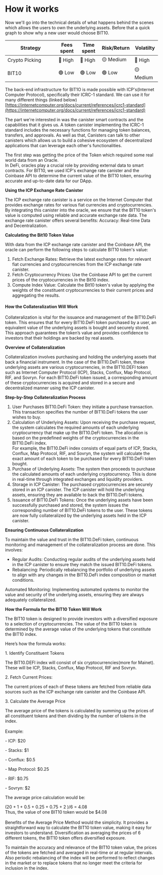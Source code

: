 # How it works

Now we'll go into the technical details of what happens behind the scenes which allows the users to own the underlying assets. Before that a quick graph to show why a new user would choose BIT10.

<table><thead><tr><th width="152">Strategy</th><th>Fees spent</th><th>Time spent</th><th>Risk/Return</th><th>Volatilty</th></tr></thead><tbody><tr><td>Crypto Picking</td><td>🔴 High</td><td>🔴 High</td><td>🟡 Medium</td><td>🔴 High</td></tr><tr><td>BIT10</td><td>🟢 Low</td><td>🟢 Low</td><td>🟢 Low</td><td>🟡 Medium</td></tr></tbody></table>

The back-end infrastructure for BIT1O is made possible with ICP's(Internet Computer Protocol), specifically their ICRC-1 standard. We can use it for many different things (linked below)\
[https://internetcomputer.org/docs/current/references/icrc1-standard](https://internetcomputer.org/docs/current/references/icrc1-standard)

The part we're interested in was the canister smart contracts and the capabilities that it gives us. A token canister implementing the ICRC-1 standard includes the necessary functions for managing token balances, transfers, and approvals. As well as that, Canisters can talk to other canisters which allows us to build a cohesive ecosystem of decentralized applications that can leverage each other's functionalities.

The first step was getting the price of the Token which required some real world data from an Oracle.\
In DeFi, oracles play a crucial role by providing external data to smart contracts. For BIT10, we used ICP's exchange rate canister and the Coinbase API to determine the current value of the BIT10 token, ensuring accurate and up-to-date data for our DApp.

**Using the ICP Exchange Rate Canister**

The ICP exchange rate canister is a service on the Internet Computer that provides exchange rates for various fiat currencies and cryptocurrencies. By integrating this canister into the oracle, we ensure that the BIT10 token's value is computed using reliable and accurate exchange rate data. The exchange rate canister offers several benefits: Accuracy: Real-time Data and Decentralization.

**Calculating the Bit10 Token Value**

With data from the ICP exchange rate canister and the Coinbase API, the oracle can perform the following steps to calculate BIT10 token's value:

1. Fetch Exchange Rates: Retrieve the latest exchange rates for relevant fiat currencies and cryptocurrencies from the ICP exchange rate canister.
2. Fetch Cryptocurrency Prices: Use the Coinbase API to get the current prices of the cryptocurrencies in the Bit10 index.
3. Compute Index Value: Calculate the Bit10 token's value by applying the weights of the constituent cryptocurrencies to their current prices and aggregating the results.

#### How the Collateralization Will Work

Collateralization is vital for the issuance and management of the BIT10.DeFi token. This ensures that for every BIT10.DeFi token purchased by a user, an equivalent value of the underlying assets is bought and securely stored. This approach guarantees the token’s value and provides confidence to investors that their holdings are backed by real assets.

**Overview of Collateralization**

Collateralization involves purchasing and holding the underlying assets that back a financial instrument. In the case of the BIT10.DeFi token, these underlying assets are various cryptocurrencies, in the BIT10.DEFI token such as Internet Computer Protocol (ICP), Stacks, Conflux, Map Protocol, RIF, and Sovryn. For each BIT10.DeFi token issued, a corresponding amount of these cryptocurrencies is acquired and stored in a secure and decentralized manner using the ICP canister.

**Step-by-Step Collateralization Process**

1. User Purchases BIT10.DeFi Token: they initiate a purchase transaction. This transaction specifies the number of BIT10.DeFi tokens the user wishes to buy.
2. Calculation of Underlying Assets: Upon receiving the purchase request, the system calculates the required amounts of each underlying cryptocurrency that make up the BIT10.DeFi token. The allocation is based on the predefined weights of the cryptocurrencies in the BIT10.DeFi index.\
   For example, the BIT10.DeFi index consists of equal parts of ICP, Stacks, Conflux, Map Protocol, RIF, and Sovryn, the system will calculate the exact amount of each token to be purchased for every BIT10.DeFi token bought.
3. Purchase of Underlying Assets: The system then proceeds to purchase the calculated amounts of each underlying cryptocurrency. This is done in real-time through integrated exchanges and liquidity providers.
4. Storage in ICP Canister: The purchased cryptocurrencies are securely stored in an ICP canister.  The ICP canister will hold the underlying assets, ensuring they are available to back the BIT10.DeFi tokens.
5. Issuance of BIT10.DeFi Tokens: Once the underlying assets have been successfully purchased and stored, the system issues the corresponding number of BIT10.DeFi tokens to the user. These tokens are now fully collateralized by the underlying assets held in the ICP canister.

**Ensuring Continuous Collateralization**

To maintain the value and trust in the BIT10.DeFi token, continuous monitoring and management of the collateralization process are done. This involves:

* Regular Audits: Conducting regular audits of the underlying assets held in the ICP canister to ensure they match the issued BIT10.DeFi tokens.
* Rebalancing: Periodically rebalancing the portfolio of underlying assets to align with any changes in the BIT10.DeFi index composition or market conditions.

Automated Monitoring: Implementing automated systems to monitor the value and security of the underlying assets, ensuring they are always adequately collateralized.

**How the Formula for the BIT10 Token Will Work**

The BIT10 token is designed to provide investors with a diversified exposure to a selection of cryptocurrencies. The value of the BIT10 token is determined by the average value of the underlying tokens that constitute the BIT10 index.&#x20;

Here’s how the formula works:

1\. Identify Constituent Tokens

The BIT10.DEFI index will consist of six cryptocurrencies(more for Mainet). These will be ICP, Stacks, Conflux, Map Protocol, RIF and Sovryn.

2\. Fetch Current Prices:

&#x20;The current prices of each of these tokens are fetched from reliable data sources such as the ICP exchange rate canister and the Coinbase API.&#x20;

3\. Calculate the Average Price

&#x20;The average price of the tokens is calculated by summing up the prices of all constituent tokens and then dividing by the number of tokens in the index. \
\
Example:&#x20;

\- ICP: $20

\- Stacks: $1

\- Conflux: $0.5

\- Map Protocol: $0.25

\- RIF: $0.75

\- Sovryn: $2

The average price calculation would be:

(20 + 1 + 0.5 + 0.25 + 0.75 + 2 )/6 = 4.08\
Thus, the value of one BIT10 token would be $4.08\
\
Benefits of the Average Price Method would the simplicity. It provides a straightforward way to calculate the BIT10 token value, making it easy for investors to understand. Diversification as averaging the prices of 6 different tokens, the BIT10 token offers diversified exposure.

To maintain the accuracy and relevance of the BIT10 token value, the prices of the  tokens are fetched and averaged in real-time or at regular intervals. Also periodic rebalancing of the index will be performed to reflect changes in the market or to replace tokens that no longer meet the criteria for inclusion in the index.
